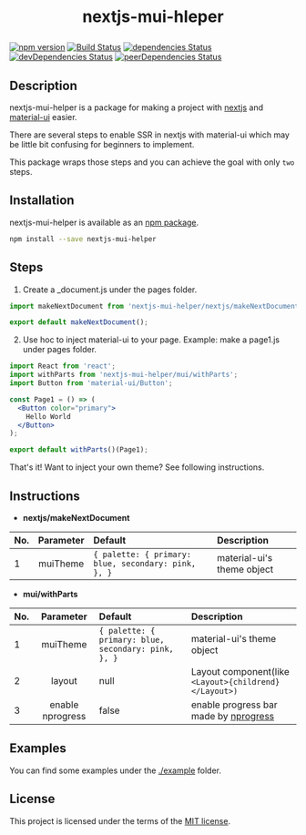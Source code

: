 <h1 align="center">

nextjs-mui-hleper

</h1>

[![npm version](https://badge.fury.io/js/nextjs-mui-helper.svg)](https://badge.fury.io/js/nextjs-mui-helper)
 [![Build Status](https://travis-ci.org/thundermiracle/nextjs-mui-helper.svg)](https://travis-ci.org/thundermiracle/nextjs-mui-helper)
[![dependencies Status](https://david-dm.org/thundermiracle/nextjs-mui-helper/status.svg)](https://david-dm.org/thundermiracle/nextjs-mui-helper)
[![devDependencies Status](https://david-dm.org/thundermiracle/nextjs-mui-helper/dev-status.svg)](https://david-dm.org/thundermiracle/nextjs-mui-helper?type=dev)
[![peerDependencies Status](https://david-dm.org/thundermiracle/nextjs-mui-helper/peer-status.svg)](https://david-dm.org/thundermiracle/nextjs-mui-helper?type=peer)

## Description

nextjs-mui-helper is a package for making a project with [nextjs](https://github.com/zeit/next.js/) and [material-ui](https://github.com/mui-org/material-ui) easier.

There are several steps to enable SSR in nextjs with material-ui which may be little bit confusing for beginners to implement.

This package wraps those steps and you can achieve the goal with only `two` steps. 

## Installation

nextjs-mui-helper is available as an [npm package](https://www.npmjs.org/package/nextjs-mui-helper).

```sh
npm install --save nextjs-mui-helper
```

## Steps

1. Create a _document.js under the pages folder.

```jsx
import makeNextDocument from 'nextjs-mui-helper/nextjs/makeNextDocument';

export default makeNextDocument();
```

2. Use hoc to inject material-ui to your page. Example: make a page1.js under pages folder.

```jsx
import React from 'react';
import withParts from 'nextjs-mui-helper/mui/withParts';
import Button from 'material-ui/Button';

const Page1 = () => (
  <Button color="primary">
    Hello World
  </Button>
);

export default withParts()(Page1);
```
That's it! Want to inject your own theme? See following instructions.

## Instructions

* **nextjs/makeNextDocument**

| No.   |      Parameter      |  Default | Description |
|:---|:-------------:|:--------------|:-----------|
| 1 |  muiTheme | ```{ palette: { primary: blue, secondary: pink, }, }``` | material-ui's theme object |

* **mui/withParts**

| No.   |      Parameter      |  Default | Description |
|:---|:-------------:|:--------------|:-----------|
| 1 |  muiTheme | ```{ palette: { primary: blue, secondary: pink, }, }``` | material-ui's theme object |
| 2 |  layout | null | Layout component(like ```<Layout>{childrend}</Layout>)``` |
| 3 |  enable nprogress | false | enable progress bar made by [nprogress](https://github.com/rstacruz/nprogress) |

## Examples

You can find some examples under the [./example](/examples) folder.

## License

This project is licensed under the terms of the
[MIT license](/LICENSE).
